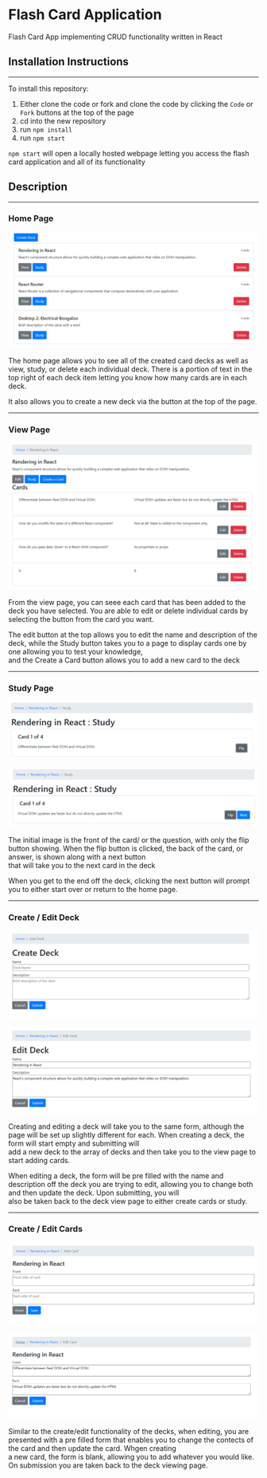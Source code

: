 <h1>Flash Card Application</h1>

Flash Card App implementing CRUD functionality written in React

<h2>Installation Instructions</h2>

---

To install this repository:
1. Either clone the code or fork and clone the code by clicking the `Code` or `Fork` buttons at the top of the page
2. cd into the new repository
3. run `npm install`
4. run `npm start`

`npm start` will open a locally hosted webpage letting you access the flash card application and all of its functionality



<h2>Description</h2>

---

<h3> Home Page </h3>

![Home Page Image](/src/Images/home-page.PNG)

The home page allows you to see all of the created card decks as well as view, study, or delete each individual deck. There is a portion of text in the top right of each deck item letting 
you know how many cards are in each deck.

It also allows you to create a new deck via the button at the top of the page.

---

<h3> View Page </h3>

![View Page Image](/src/Images/view-page.PNG)

From the view page, you can seee each card that has been added to the deck you have selected. You are able to edit or delete individual cards by selecting the button from the card you want.

The edit button at the top allows you to edit the name and description of the deck, while the Study button takes you to a page to display cards one by one allowing you to test your knowledge,\
and the Create a Card button allows you to add a new card to the deck

---

<h3> Study Page </h3>

![Front of Card](/src/Images/front-study.PNG)

![Back of Card](/src/Images/back-study.PNG)

The initial image is the front of the card/ or the question, with only the flip button showing. When the flip button is clicked, the back of the card, or answer, is shown along with a next button\
 that will take you to the next card in the deck

 When you get to the end off the deck, clicking the next button will prompt you to either start over or rreturn to the home page.

 ---

 <h3> Create / Edit Deck </h3>

 ![Create Deck](/src/Images/create-deck.PNG)

 ![Edit Deck](/src/Images/edit-deck.PNG)

 Creating and editing a deck will take you to the same form, although the page will be set up slightly different for each. When creating a deck, the form will start empty and submitting will\
  add a new deck to the array of decks and then take you to the view page to start adding cards.

  When editing a deck, the form will be pre filled with the name and description off the deck you are trying to edit, allowing you to change both and then update the deck. Upon submitting, you will \
  also be taken back to the deck view page to either create cards or study. 

  ---

  <h3> Create / Edit Cards </h3>

 ![Create Card](/src/Images/create-card.PNG)

 ![Edit Card](/src/Images/edit-card.PNG)

 Similar to the create/edit functionality of the decks, when editing, you are presented with a pre filled form that enables you to change the contects of the card and then update the card. Whgen creating \
 a new card, the form is blank, allowing you to add whatever you would like. On submission you are taken back to the deck viewing page. 